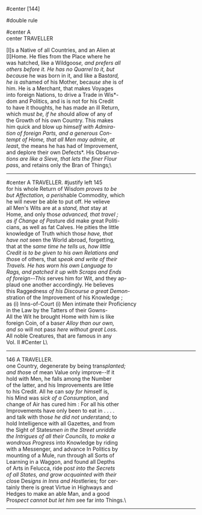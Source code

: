 #center [144]

#double rule

#center A\
center TRAVELLER

[I]s a Native of all Countries, and an Alien at\
[I]Home.  He flies from the Place where he\
was hatched, like a Wildgoos*e, and prefers all\
others before it.  He has no Quarrel to it, but\
becaus*e he was born in it, and like a Bas*tard,\
he is as*hamed of his Mother, becaus*e s*he is of\
him. He is a Merchant, that makes Voyages\
into foreign Nations, to drive a Trade in Wis*-\
dom and Politics, and is is not for his Credit\
to have it thoughts, he has made an ill Return,\
which mus*t be, if he s*hould allow of any of\
the Growth of his own Country.  This makes\
him quick and blow up hims*elf with Admira-\
tion of foreign Parts, and a generous Con-\
tempt of Home, that all Men may admire, at\
leas*t, the means he has had of Improvement,\
and deplore their own Defects*. His Obs*erva-\
tions are like a Sieve, that lets the finer Flour\
pas*s, and retains only the Bran of Things;\


---


#center A TRAVELLER. #justify left 145\
for his whole Return of Wis*dom proves to be\
but Affectation, a peris*hable Commodity, which\
he will never be able to put off. He velieve\
all Men's Wits are at a s*tand, that s*tay at\
Home, and only thos*e advanced, that travel ;\
as if Change of Pas*ture did make great Politi-\
cians, as well as fat Calves. He pities the little\
knowledge of Truth which thos*e have, that\
have not s*een the World abroad, forgetting,\
that at the s*ame time he tells us, how little\
Credit is to be given to his own Relations and\
thos*e of others, that s*peak and write of their\
Travels. He has worn his own Language to\
Rags, and patched it up with Scraps and Ends\
of foreign--This s*erves him for Wit, and they ap-\
plaud one another accordingly. He believes\
this Raggednes*s of his Dis*cours*e a great Demon-\
s*tration of the Improvement of his Knowledge ;\
as (i) Inns-of-Court (i) Men intimate their Proficiency\
in the Law by the Tatters of their Gowns-\
All the Wit he brought Home with him is like\
foreign Coin, of a bas*er Alloy than our own,\
and s*o will not pas*s here without great Los*s.\
All noble Creatures, that are famous in any\
  Vol. II #Center L\


---


146 A TRAVELLER.\
one Country, degenerate by being trans*planted;\
and thos*e of mean Value only improve--If it\
hold with Men, he falls among the Number\
of the latter, and his Improvements are little\
to his Credit. All he can s*ay for hims*elf is,\
his Mind was s*ick of a Cons*umption, and\
change of Air has cured him : For all his other\
Improvements have only been to eat in . . . .\
and talk with thos*e he did not unders*tand; to\
hold Intelligence with all Gazettes, and from\
the Sight of States*men in the Street unriddle\
the Intrigues of all their Councils, to make a\
wondrous Progres*s into Knowledge by riding\
with a Mes*s*enger, and advance In Politics by\
mounting of a Mule, run through all Sorts of\
Learning in a Waggon, and found all Depths\
of Arts in  Felucca, ride pos*t into the Secrets\
of all States, and grow acquainted with their\
clos*e Des*igns in Inns and Hos*tleries; for cer-\
tainly there is great Virtue in Highways and\
Hedges to make an able Man, and a good\
Pros*pect cannot but let him s*ee far into Things.\


---


